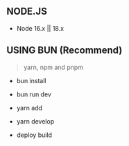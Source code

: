## NODE.JS

- Node 16.x || 18.x

## USING BUN (Recommend)

> yarn, npm and pnpm

- bun install
- bun run dev

- yarn add
- yarn develop
- deploy build
